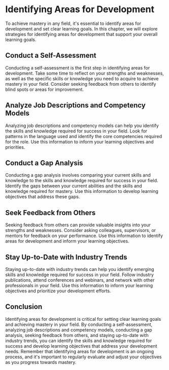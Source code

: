 Identifying Areas for Development
====================================================================

To achieve mastery in any field, it's essential to identify areas for development and set clear learning goals. In this chapter, we will explore strategies for identifying areas for development that support your overall learning goals.

Conduct a Self-Assessment
-------------------------

Conducting a self-assessment is the first step in identifying areas for development. Take some time to reflect on your strengths and weaknesses, as well as the specific skills or knowledge you need to acquire to achieve mastery in your field. Consider seeking feedback from others to identify blind spots or areas for improvement.

Analyze Job Descriptions and Competency Models
----------------------------------------------

Analyzing job descriptions and competency models can help you identify the skills and knowledge required for success in your field. Look for patterns in the language used and identify the core competencies required for the role. Use this information to inform your learning objectives and priorities.

Conduct a Gap Analysis
----------------------

Conducting a gap analysis involves comparing your current skills and knowledge to the skills and knowledge required for success in your field. Identify the gaps between your current abilities and the skills and knowledge required for mastery. Use this information to develop learning objectives that address these gaps.

Seek Feedback from Others
-------------------------

Seeking feedback from others can provide valuable insights into your strengths and weaknesses. Consider asking colleagues, supervisors, or mentors for feedback on your performance. Use this information to identify areas for development and inform your learning objectives.

Stay Up-to-Date with Industry Trends
------------------------------------

Staying up-to-date with industry trends can help you identify emerging skills and knowledge required for success in your field. Follow industry publications, attend conferences and webinars, and network with other professionals in your field. Use this information to inform your learning objectives and prioritize your development efforts.

Conclusion
----------

Identifying areas for development is critical for setting clear learning goals and achieving mastery in your field. By conducting a self-assessment, analyzing job descriptions and competency models, conducting a gap analysis, seeking feedback from others, and staying up-to-date with industry trends, you can identify the skills and knowledge required for success and develop learning objectives that address your development needs. Remember that identifying areas for development is an ongoing process, and it's important to regularly evaluate and adjust your objectives as you progress towards mastery.
